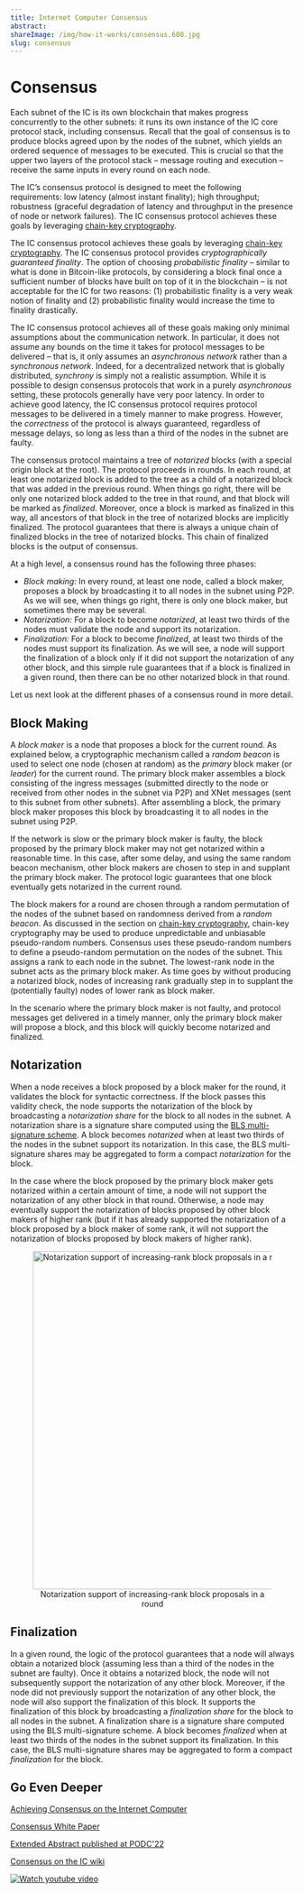 ```yaml
---
title: Internet Computer Consensus
abstract: 
shareImage: /img/how-it-works/consensus.600.jpg
slug: consensus
---
```


# Consensus

Each subnet of the IC is its own blockchain that makes progress concurrently to the other subnets: it runs its own instance of the IC core protocol stack, including consensus.
Recall that the goal of consensus is to produce blocks agreed upon by the nodes of the subnet, which yields an ordered sequence of messages to be executed.
This is crucial so that the upper two layers of the protocol stack – message routing and execution – receive the same inputs in every round on each node.

The IC’s consensus protocol is designed to meet the following requirements:
low latency (almost instant finality);
high throughput;
robustness (graceful degradation of latency and throughput in the presence of node or network failures). The IC consensus protocol achieves these goals by leveraging [chain-key cryptography](https://internetcomputer.org/how-it-works/#Chain-key-cryptography).

The IC consensus protocol achieves these goals by leveraging [chain-key cryptography](https://internetcomputer.org/how-it-works/#Chain-key-cryptography).
The IC consensus protocol provides *cryptographically guaranteed finality*.
The option of choosing *probabilistic finality* – similar to what is done in Bitcoin-like protocols, by considering a block final once a sufficient number of blocks have built on top of it in the blockchain –  is not acceptable for the IC for two reasons: (1) probabilistic finality is a very weak notion of finality and (2) probabilistic finality would increase the time to finality drastically.

The IC consensus protocol achieves all of these goals making only minimal assumptions about the communication network. In particular, it does not assume any bounds on the time it takes for protocol messages to be delivered – that is, it only assumes an *asynchronous network* rather than a *synchronous network*. Indeed, for a decentralized network that is globally distributed, *synchrony* is simply not a realistic assumption. While it is possible to design consensus protocols that work in a purely *asynchronous* setting, these protocols generally have very poor latency. In order to achieve good latency, the IC consensus protocol requires protocol messages to be delivered in a timely manner to make progress. However, the *correctness* of the protocol is always guaranteed, regardless of message delays, so long as less than a third of the nodes in the subnet are faulty.

The consensus protocol maintains a tree of *notarized* blocks (with a special origin block at the root).
The protocol proceeds in rounds.
In each round, at least one notarized block is added to the tree as a child of a notarized block that was added in the previous round.
When things go right, there will be only one notarized block added to the tree in that round, and that block will be marked as *finalized*.
Moreover, once a block is marked as finalized in this way, all ancestors of that block in the tree of notarized blocks are implicitly finalized.
The protocol guarantees that there is always a unique chain of finalized blocks in the tree of notarized blocks.
This chain of finalized blocks is the output of consensus.

At a high level, a consensus round has the following three phases:
* *Block making:* In every round, at least one node, called a block maker, proposes a block by broadcasting it to all nodes in the subnet using P2P.
As we will see, when things go right, there is only one block maker, but sometimes there may be several.
* *Notarization:* For a block to become *notarized*, at least two thirds of the nodes must validate the node and support its notarization.
* *Finalization:* For a block to become *finalized*, at least two thirds of the nodes must support its finalization. As we will see, a node will support the finalization of a block only if it did not support the notarization of any other block, and this simple rule guarantees that if a block is finalized in a given round, then there can be no other notarized block in that round.

Let us next look at the different phases of a consensus round in more detail.

## Block Making

A *block maker* is a node that proposes a block for the current round.
As explained below, a cryptographic mechanism called a *random beacon* is used to select one node (chosen at random) as the *primary* block maker (or *leader*) for the current round.
The primary block maker assembles a block consisting of the ingress messages (submitted directly to the node or received from other nodes in the subnet via P2P) and XNet messages (sent to this subnet from other subnets).
After assembling a block, the primary block maker proposes this block by broadcasting it to all nodes in the subnet using P2P.

If the network is slow or the primary block maker is faulty, the block proposed by the primary block maker may not get notarized within a reasonable time.
In this case, after some delay, and using the same random beacon mechanism, other block makers are chosen to step in and supplant the primary block maker.
The protocol logic guarantees that one block eventually gets notarized in the current round.

The block makers for a round are chosen through a random permutation of the nodes of the subnet based on randomness derived from a *random beacon*.
As discussed in the section on [chain-key cryptography](https://internetcomputer.org/how-it-works/#Chain-key-cryptography), 
chain-key cryptography may be used to produce unpredictable and unbiasable pseudo-random numbers. 
Consensus uses these pseudo-random numbers to define a pseudo-random permutation on the nodes of the subnet. 
This assigns a rank to each node in the subnet. 
The lowest-rank node in the subnet acts as the primary block maker.
As time goes by without producing a notarized block, nodes of increasing rank gradually step in to supplant the (potentially faulty) nodes of lower rank as block maker.

In the scenario where the primary block maker is not faulty, and protocol messages get delivered in a timely manner, only the primary block maker will propose a block, and this block will quickly become notarized and finalized.

## Notarization

When a node receives a block proposed by a block maker for the round, it validates the block for syntactic correctness.
If the block passes this validity check, the node supports the notarization of the block by broadcasting a *notarization share* for the block to all nodes in the subnet.
A notarization share is a signature share computed using the [BLS multi-signature scheme](https://crypto.stanford.edu/~dabo/pubs/papers/BLSmultisig.html).
A block becomes *notarized* when at least two thirds of the nodes in the subnet support its notarization.
In this case, the BLS multi-signature shares may be aggregated to form a compact *notarization* for the block.

In the case where the block proposed by the primary block maker gets notarized within a certain amount of time, a node will not support the notarization of any other block in that round. 
Otherwise, a node may eventually support the notarization of blocks proposed by other block makers of higher rank (but if it has already supported the notarization of a block proposed by a block maker of some rank, it will not support the notarization of blocks proposed by block makers of higher rank).

<figure>
<img src="/img/how-it-works/consensus_notarization.png" alt="Notarization support of increasing-rank block proposals in a round" title="Notarization support of increasing-rank block proposals in a round" align="center" style="width:600px">
<figcaption align="center">
Notarization support of increasing-rank block proposals in a round
</figcaption>
</figure>

## Finalization

In a given round, the logic of the protocol guarantees that a node will always obtain a notarized block (assuming less than a third of the nodes in the subnet are faulty).
Once it obtains a notarized block, the node will not subsequently support the notarization of any other block.
Moreover, if the node did not previously support the notarization of any other block, the node will also support the finalization of this block.
It supports the finalization of this block by broadcasting a *finalization share* for the block to all nodes in the subnet.
A finalization share is a signature share computed using the BLS multi-signature scheme.
A block becomes *finalized* when at least two thirds of the nodes in the subnet support its finalization.
In this case, the BLS multi-signature shares may be aggregated to form a compact *finalization* for the block.

## Go Even Deeper

[Achieving Consensus on the Internet Computer](https://medium.com/dfinity/achieving-consensus-on-the-internet-computer-ee9fbfbafcbc)

[Consensus White Paper](https://eprint.iacr.org/2021/632.pdf)

[Extended Abstract published at PODC'22](//assets.ctfassets.net/ywqk17d3hsnp/1Gutwfrd1lMgiUBJZGCdUG/d3ea7730aba0a4b793741681463239f5/podc-2022-cr.pdf)

[Consensus on the IC wiki](https://wiki.internetcomputer.org/wiki/IC_consensus_layer)
<!-- https://img.youtube.com/vi/vVLRRYh3JYo/0.jpg -->

[![Watch youtube video](https://i.ytimg.com/vi/vVLRRYh3JYo/maxresdefault.jpg)](https://www.youtube.com/watch?v=vVLRRYh3JYo)
